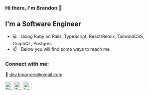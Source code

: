 ### Hi there, I'm Brandon :wave:

## I'm a Software Engineer
- :computer: &nbsp; Using Ruby on Rails, TypeScript, React/Remix, TailwindCSS, GraphQL, Postgres
- :mailbox: &nbsp; Below you will find some ways to reach me

### Connect with me:

:email: dev.bmarrero@gmail.com

[<img align="left" alt="Discord" width="26px" src="https://github.com/gauravghongde/social-icons/blob/master/PNG/Color/Discord.png" />](https://discordapp.com/users/479329550631829534)

[<img align="left" alt="Twitter" width="26px" src="https://github.com/gauravghongde/social-icons/blob/master/PNG/Color/Twitter.png" />](https://x.com/dev_bmarrero)

[<img align="left" alt="LinkedIn" width="26px" src="https://github.com/gauravghongde/social-icons/blob/master/PNG/Color/LinkedIN.png" />](https://www.linkedin.com/in/brandonmarrero/)
